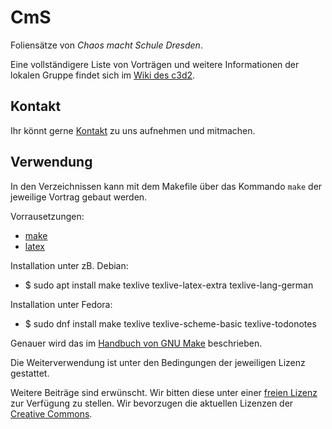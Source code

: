 CmS
===

Foliensätze von *Chaos macht Schule Dresden*.

Eine vollständigere Liste von Vorträgen und weitere Informationen
der lokalen Gruppe findet sich im [Wiki des c3d2](https://wiki.c3d2.de/Chaos_macht_Schule).

Kontakt
-------

Ihr könnt gerne [Kontakt](https://c3d2.de/schule.html) zu uns aufnehmen
und mitmachen.


Verwendung
----------

In den Verzeichnissen kann mit dem Makefile über das Kommando `make` der
jeweilige Vortrag gebaut werden.

Vorrausetzungen:
- [make](https://de.wikipedia.org/wiki/Make)
- [latex](https://de.wikipedia.org/wiki/LaTeX)

Installation unter zB. Debian:
- $ sudo apt install make texlive texlive-latex-extra texlive-lang-german

Installation unter Fedora:
- $ sudo dnf install make texlive texlive-scheme-basic texlive-todonotes

Genauer wird das im [Handbuch von GNU Make] beschrieben.
<!-- Foliengenerator: https://github.com/c3d2/slidenado -->
Die Weiterverwendung ist unter den Bedingungen der jeweiligen Lizenz gestattet.

Weitere Beiträge sind erwünscht. Wir bitten diese unter einer [freien
Lizenz](http://choosealicense.com/) zur Verfügung zu stellen.
Wir bevorzugen die aktuellen Lizenzen der [Creative Commons].

[Handbuch von GNU Make]: https://www.gnu.org/software/make/manual/make.html
[Creative Commons]: http://creativecommons.org/
